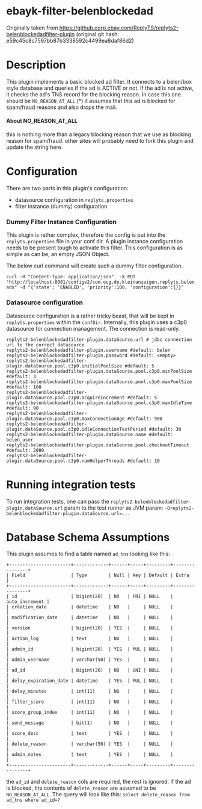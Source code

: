 # ebayk-filter-belenblockedad

Originally taken from https://github.corp.ebay.com/ReplyTS/replyts2-belenblockedadfilter-plugin
(original git hash: e59c45c8c7597bb87b3338592c4499ea8daf86d2)

# Description

This plugin implements a basic blocked ad filter. It connects to a belen/box style database and queries if the ad is ACTIVE or not.
If the ad is not active, it checks the ad's TNS record for the blocking reason.
In case this one should be `NO_REASON_AT_ALL` (*) it assumes that this ad is blocked for spam/fraud reasons and also drops the mail.

#### About NO_REASON_AT_ALL
 this is nothing more than a legacy blocking reason that we use as blocking reason for spam/fraud. other sites will probably
 need to fork this plugin and update the string here.

# Configuration

There are two parts in this plugin's configuration:
* datasource configuration in `replyts.properties`
* filter instance (dummy) configuration

### Dummy Filter Instance Configuration
This plugin is rather complex, therefore the config is put into the `replyts.properties` file in your conf dir.
A plugin instance configuration needs to be present tough to activate this filter. This configuration is as simple as can be, an empty JSON Object.

The below curl command will create such a dummy filter configuration.

```
curl -H "Content-Type: application/json"  -X PUT "http://localhost:8081/configv2/com.ecg.de.kleinanzeigen.replyts.belen.blockeduser.BlockedAdFilterFactory/blocked-ads" -d "{'state': 'ENABLED', 'priority':100, 'configuration':{}}"
```

### Datasource configuration
Datasource configuration is a rather tricky beast, that will be kept in `replyts.properties` within the `confDir`.
Internally, this plugin uses a c3p0 datasource for connection management. The connection is read-only.
```
replyts2-belenblockedadfilter-plugin.dataSource.url # jdbc connection url to the correct datasource
replyts2-belenblockedadfilter-plugin.username #default: belen
replyts2-belenblockedadfilter-plugin.password #default: <empty>
replyts2-belenblockedadfilter-plugin.dataSource.pool.c3p0.initialPoolSize #default: 5
replyts2-belenblockedadfilter-plugin.dataSource.pool.c3p0.minPoolSize #default: 3
replyts2-belenblockedadfilter-plugin.dataSource.pool.c3p0.maxPoolSize #default: 100
replyts2-belenblockedadfilter-plugin.dataSource.pool.c3p0.acquireIncrement #default: 5
replyts2-belenblockedadfilter-plugin.dataSource.pool.c3p0.maxIdleTime #default: 90
replyts2-belenblockedadfilter-plugin.dataSource.pool.c3p0.maxConnectionAge #default: 900
replyts2-belenblockedadfilter-plugin.dataSource.pool.c3p0.idleConnectionTestPeriod #default: 30
replyts2-belenblockedadfilter-plugin.dataSource.name #default: belen_user
replyts2-belenblockedadfilter-plugin.dataSource.pool.checkoutTimeout #default: 2000
replyts2-belenblockedadfilter-plugin.dataSource.pool.c3p0.numHelperThreads #default: 10
```

# Running integration tests
To run integration tests, one can pass the `replyts2-belenblockedadfilter-plugin.dataSource.url` param to the test
runner as JVM param: `-Dreplyts2-belenblockedadfilter-plugin.dataSource.url=...`

# Database Schema Assumptions
This plugin assumes to find a table named `ad_tns` looking like this:

```
+-----------------------+-------------+------+-----+---------+----------------+
| Field                 | Type        | Null | Key | Default | Extra          |
+-----------------------+-------------+------+-----+---------+----------------+
| id                    | bigint(20)  | NO   | PRI | NULL    | auto_increment |
| creation_date         | datetime    | NO   |     | NULL    |                |
| modification_date     | datetime    | NO   |     | NULL    |                |
| version               | bigint(20)  | YES  |     | NULL    |                |
| action_log            | text        | NO   |     | NULL    |                |
| admin_id              | bigint(20)  | YES  | MUL | NULL    |                |
| admin_username        | varchar(50) | YES  |     | NULL    |                |
| ad_id                 | bigint(20)  | NO   | UNI | NULL    |                |
| delay_expiration_date | datetime    | YES  | MUL | NULL    |                |
| delay_minutes         | int(11)     | NO   |     | NULL    |                |
| filter_score          | int(11)     | NO   |     | NULL    |                |
| score_group_index     | int(11)     | NO   |     | NULL    |                |
| send_message          | bit(1)      | NO   |     | NULL    |                |
| score_desc            | text        | YES  |     | NULL    |                |
| delete_reason         | varchar(50) | YES  |     | NULL    |                |
| admin_notes           | text        | YES  |     | NULL    |                |
+-----------------------+-------------+------+-----+---------+----------------+
```

the `ad_id` and `delete_reason` cols are required, the rest is ignored. If the ad is blocked, the contents of `delete_reason` are assumed to be `NO_REASON_AT_ALL`.
The query will look like this: `select delete_reason from ad_tns where ad_id=?`

